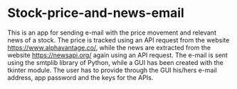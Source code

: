 # Stock-price-and-news-email
This is an app for sending e-mail with the price movement and relevant news of a stock. The price is tracked using an API request from the website https://www.alphavantage.co/, while the news are extracted from the website https://newsapi.org/ again using an API request. The e-mail is sent using the smtplib library of Python, while a GUI has been created with the tkinter module. The user has to provide through the GUI his/hers e-mail address, app password and the keys for the APIs.  

